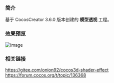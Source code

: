 ### 简介
基于 CocosCreator 3.6.0 版本创建的 **模型透视** 工程。

### 效果预览
![image](../../gif/202208/2022080501.gif)

### 相关链接
https://gitee.com/onion92/cocos3d-shader-effect    
https://forum.cocos.org/t/topic/136368